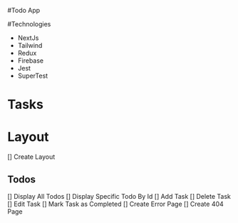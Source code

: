 #Todo App

#Technologies 

* NextJs
* Tailwind
* Redux
* Firebase
* Jest
* SuperTest

# Tasks

# Layout
[] Create Layout

## Todos 
[] Display All Todos
[] Display Specific Todo By Id
[] Add Task
[] Delete Task
[] Edit Task
[] Mark Task as Completed
[] Create Error Page
[] Create 404 Page